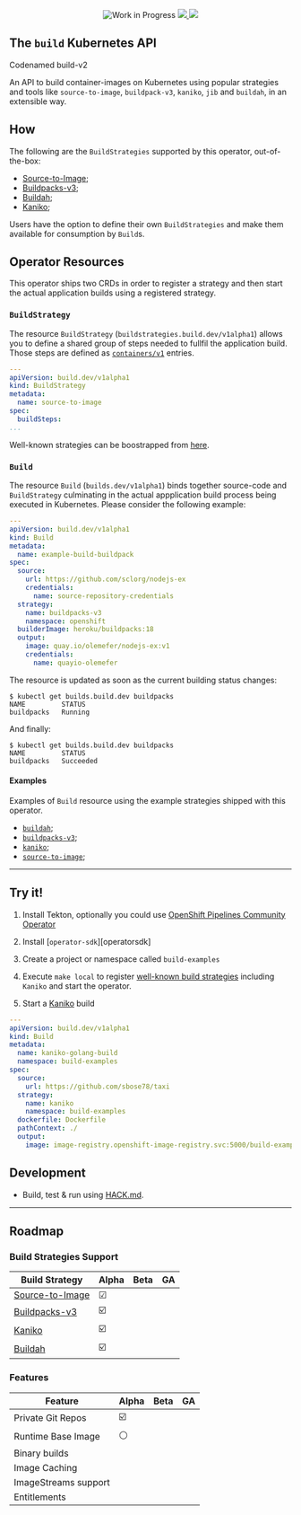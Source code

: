 <p align="center">
    <img alt="Work in Progress" src="https://img.shields.io/badge/Status-Work%20in%20Progress-informational">
    <a alt="GoReport" href="https://goreportcard.com/report/github.com/redhat-developer/build">
        <img src="https://goreportcard.com/badge/github.com/redhat-developer/build">
    </a>
    <a alt="Travis-CI Status" href="https://travis-ci.com/redhat-developer/build">
        <img src="https://travis-ci.com/redhat-developer/build.svg?branch=master">
    </a>
</p>

## The `build` Kubernetes API 

Codenamed build-v2

An API to build container-images on Kubernetes using popular strategies and tools like
`source-to-image`, `buildpack-v3`, `kaniko`, `jib` and `buildah`, in an extensible way.


## How

The following are the `BuildStrategies` supported by this operator, out-of-the-box:

* [Source-to-Image](samples/buildstrategy/source-to-image/README.md);
* [Buildpacks-v3](samples/buildstrategy/buildpacks-v3/README.md);
* [Buildah](samples/buildstrategy/buildah/README.md);
* [Kaniko](samples/buildstrategy/kaniko/README.md);

Users have the option to define their own `BuildStrategies` and make them available for consumption
by `Build`s.

## Operator Resources

This operator ships two CRDs in order to register a strategy and then start the actual
application builds using a registered strategy.

### `BuildStrategy`

The resource `BuildStrategy` (`buildstrategies.build.dev/v1alpha1`) allows you to define a shared group of
steps needed to fullfil the application build. Those steps are defined as
[`containers/v1`][corev1container] entries.

```yml
---
apiVersion: build.dev/v1alpha1
kind: BuildStrategy
metadata:
  name: source-to-image
spec:
  buildSteps:
...
```

Well-known strategies can be boostrapped from [here](samples/buildstrategy).

### `Build`

The resource `Build` (`builds.dev/v1alpha1`) binds together source-code and `BuildStrategy`
culminating in the actual appplication build process being executed in Kubernetes. Please consider
the following example:

```yml
---
apiVersion: build.dev/v1alpha1
kind: Build
metadata:
  name: example-build-buildpack 
spec:
  source:
    url: https://github.com/sclorg/nodejs-ex
    credentials:
      name: source-repository-credentials
  strategy:
    name: buildpacks-v3
    namespace: openshift
  builderImage: heroku/buildpacks:18
  output:
    image: quay.io/olemefer/nodejs-ex:v1
    credentials:
      name: quayio-olemefer
```

The resource is updated as soon as the current building status changes:

```
$ kubectl get builds.build.dev buildpacks
NAME         STATUS
buildpacks   Running
```

And finally:

```
$ kubectl get builds.build.dev buildpacks
NAME         STATUS
buildpacks   Succeeded
```

#### Examples

Examples of `Build` resource using the example strategies shipped with this operator.

* [`buildah`](./samples/build/build_buildah_cr.yaml);
* [`buildpacks-v3`](./samples/build/build_buildpacks-v3_cr.yaml);
* [`kaniko`](./samples/build/build_kaniko_cr.yaml);
* [`source-to-image`](.samples/build/build_source-to-image_cr.yaml);

----

## Try it!

1. Install Tekton, optionally you could use
[OpenShift Pipelines Community Operator][pipelinesoperator]

2. Install [`operator-sdk`][operatorsdk]

3. Create a project or namespace called `build-examples`

4. Execute `make local` to register [well-known build strategies](samples/buildstrategies) including  `Kaniko`
and start the operator.

5. Start a [Kaniko](samples/build/build_kaniko_cr.yaml) build

```yml
---
apiVersion: build.dev/v1alpha1
kind: Build
metadata:
  name: kaniko-golang-build
  namespace: build-examples
spec:
  source:
    url: https://github.com/sbose78/taxi
  strategy:
    name: kaniko
    namespace: build-examples
  dockerfile: Dockerfile
  pathContext: ./
  output:
    image: image-registry.openshift-image-registry.svc:5000/build-examples/taxi-app
```

## Development

* Build, test & run using [HACK.md](HACK.md).

----

## Roadmap

### Build Strategies Support

| Build Strategy                                                                  | Alpha | Beta | GA |
| ------------------------------------------------------------------------------- | ----- | ---- | -- |
| [Source-to-Image](samples/buildstrategy/buildstrategy_source-to-image_cr.yaml)  | ☑     |      |    |
| [Buildpacks-v3](samples/buildstrategy/buildstrategy_buildpacks-v3-cr.yaml)      | ☑️     |      |    |
| [Kaniko](samples/buildstrategy/buildstrategy_kaniko_cr.yaml)                    | ☑️     |      |    |
| [Buildah](samples/buildstrategy/buildstrategy_buildah_cr.yaml)                  | ☑️     |      |    |


### Features

| Feature               | Alpha | Beta | GA |
| --------------------- | ----- | ---- | -- |
| Private Git Repos     | ☑️     |      |    |
| Runtime Base Image    | ⚪️    |      |    |
| Binary builds         |       |      |    |
| Image Caching         |       |      |    |
| ImageStreams support  |       |      |    |
| Entitlements          |       |      |    |

[corev1container]: https://github.com/kubernetes/api/blob/v0.17.3/core/v1/types.go#L2106
[pipelinesoperator]: https://www.openshift.com/learn/topics/pipelines
[operator-sdk]: https://github.com/operator-framework/operator-sdk